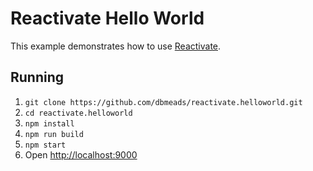 # Reactivate Hello World

This example demonstrates how to use [Reactivate](https://www.npmjs.com/package/reactivate).

## Running

1. `git clone https://github.com/dbmeads/reactivate.helloworld.git`
2. `cd reactivate.helloworld`
3. `npm install`
4. `npm run build`
5. `npm start`
6. Open [http://localhost:9000](http://localhost:9000)